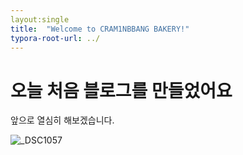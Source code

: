 ```yaml
---
layout:single
title:  "Welcome to CRAM1NBBANG BAKERY!"
typora-root-url: ../
---
```

# 오늘 처음 블로그를 만들었어요
앞으로 열심히 해보겠습니다.

![_DSC1057](/images/2025-01-30-first/_DSC1057.JPG)
